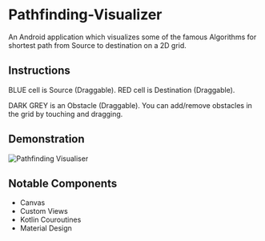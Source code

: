 # Pathfinding-Visualizer
An Android application which visualizes some of the famous Algorithms for shortest path from Source to destination on a 2D grid.

## Instructions
BLUE cell is Source (Draggable).
RED cell is Destination (Draggable).

DARK GREY is an Obstacle (Draggable).
You can add/remove obstacles in the grid by touching and dragging.

## Demonstration
![Pathfinding Visualiser](https://user-images.githubusercontent.com/22092047/122062040-afd78a80-ce0c-11eb-81fa-c16cede2f0a4.gif)


## Notable Components
- Canvas
- Custom Views
- Kotlin Couroutines
- Material Design
